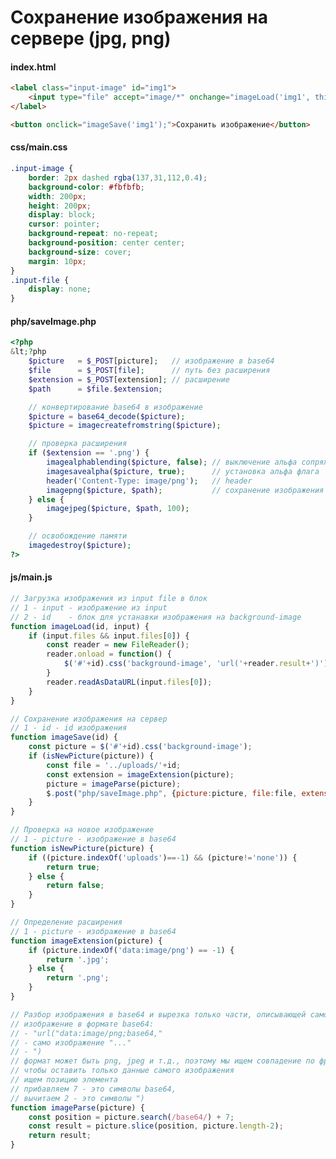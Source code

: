# Сохранение изображения на сервере (jpg, png)

<!------------------------------------------------------------->
#### index.html
<!------------------------------------------------------------->
```html
<label class="input-image" id="img1">
    <input type="file" accept="image/*" onchange="imageLoad('img1', this);" class="input-file">
</label>

<button onclick="imageSave('img1');">Сохранить изображение</button>
```

<!------------------------------------------------------------->
#### css/main.css
<!------------------------------------------------------------->
```css
.input-image {
    border: 2px dashed rgba(137,31,112,0.4);
    background-color: #fbfbfb;
    width: 200px;
    height: 200px;
    display: block;
    cursor: pointer;
    background-repeat: no-repeat;
    background-position: center center;   
    background-size: cover;
    margin: 10px;
}
.input-file {
    display: none;
}
```

<!------------------------------------------------------------->
#### php/saveImage.php
<!------------------------------------------------------------->
```php
<?php
&lt;?php
	$picture   = $_POST[picture];   // изображение в base64
	$file      = $_POST[file];      // путь без расширения
	$extension = $_POST[extension]; // расширение
	$path      = $file.$extension;

	// конвертирование base64 в изображение
	$picture = base64_decode($picture);
	$picture = imagecreatefromstring($picture);

	// проверка расширения
	if ($extension == '.png') {
		imagealphablending($picture, false); // выключение альфа сопряжения
		imagesavealpha($picture, true);      // установка альфа флага
		header('Content-Type: image/png');   // header
		imagepng($picture, $path);           // сохранение изображения
	} else {
		imagejpeg($picture, $path, 100);
	}

	// освобождение памяти
	imagedestroy($picture);
?>
```

<!------------------------------------------------------------->
#### js/main.js
<!------------------------------------------------------------->
```js
// Загрузка изображения из input file в блок
// 1 - input - изображение из input
// 2 - id    - блок для устанавки изображения на background-image
function imageLoad(id, input) {
    if (input.files && input.files[0]) {
        const reader = new FileReader();
        reader.onload = function() {
            $('#'+id).css('background-image', 'url('+reader.result+')');
        }
        reader.readAsDataURL(input.files[0]);
    }
}
```

```js
// Сохранение изображения на сервер
// 1 - id - id изображения
function imageSave(id) {
    const picture = $('#'+id).css('background-image');
    if (isNewPicture(picture)) {
        const file = '../uploads/'+id;
        const extension = imageExtension(picture);
        picture = imageParse(picture); 
        $.post("php/saveImage.php", {picture:picture, file:file, extension:extension});
    } 
}
```

```js
// Проверка на новое изображение
// 1 - picture - изображение в base64
function isNewPicture(picture) {
    if ((picture.indexOf('uploads')==-1) && (picture!='none')) {
        return true;
    } else {
        return false;
    }
}
```

```js
// Определение расширения
// 1 - picture - изображение в base64
function imageExtension(picture) {
    if (picture.indexOf('data:image/png') == -1) {
        return '.jpg';
    } else {
        return '.png';
    }
}
```

```js
// Разбор изображения в base64 и вырезка только части, описывающей само изображение
// изображение в формате base64:
// - "url("data:image/png;base64,"
// - само изображение "..."
// - ")
// формат может быть png, jpeg и т.д., поэтому мы ищем совпадение по фразе "base64", 
// чтобы оставить только данные самого изображения
// ищем позицию элемента
// прибавляем 7 - это символы base64,
// вычитаем 2 - это символы ")
function imageParse(picture) {
    const position = picture.search(/base64/) + 7; 
    const result = picture.slice(position, picture.length-2); 
    return result;
}
```



